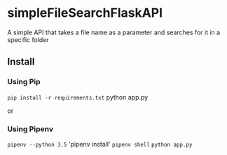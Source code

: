 # simpleFileSearchFlaskAPI
A simple API that takes a file name as a parameter and searches for it in a specific folder

## Install

### Using Pip
`pip install -r requirements.txt` 
python app.py

or

### Using Pipenv


`pipenv --python 3.5`
'pipenv install'
`pipenv shell`
`python app.py`
